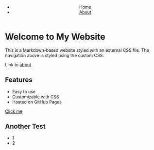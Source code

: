 <!-- Minified version -->
<link rel="stylesheet" href="https://cdn.simplecss.org/simple.min.css">

<!-- Un-Minified version -->
<link rel="stylesheet" href="https://cdn.simplecss.org/simple.css">


<header>
  <nav>
    <ul>
      <li><a aria-current="page" class="current">Home</a></li>
      <li><a href="about">About</a></li>
    </ul>
  </nav>
</header>

# Welcome to My Website

This is a Markdown-based website styled with an external CSS file. The navigation above is styled using the custom CSS.

Link to [about](about).

## Features

- Easy to use
- Customizable with CSS
- Hosted on GitHub Pages

<a class="button" href="#">Click me</a>

## Another Test

- 1
- 2

